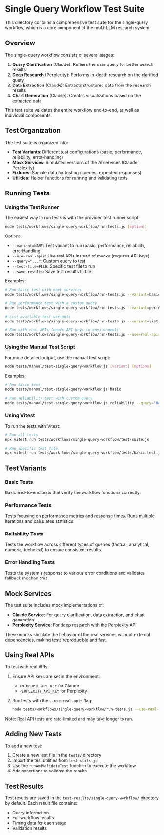 # Single Query Workflow Test Suite

This directory contains a comprehensive test suite for the single-query workflow, which is a core component of the multi-LLM research system.

## Overview

The single-query workflow consists of several stages:

1. **Query Clarification** (Claude): Refines the user query for better search results
2. **Deep Research** (Perplexity): Performs in-depth research on the clarified query
3. **Data Extraction** (Claude): Extracts structured data from the research results
4. **Chart Generation** (Claude): Creates visualizations based on the extracted data

This test suite validates the entire workflow end-to-end, as well as individual components.

## Test Organization

The test suite is organized into:

- **Test Variants**: Different test configurations (basic, performance, reliability, error-handling)
- **Mock Services**: Simulated versions of the AI services (Claude, Perplexity)
- **Fixtures**: Sample data for testing (queries, expected responses)
- **Utilities**: Helper functions for running and validating tests

## Running Tests

### Using the Test Runner

The easiest way to run tests is with the provided test runner script:

```bash
node tests/workflows/single-query-workflow/run-tests.js [options]
```

Options:
- `--variant=NAME`: Test variant to run (basic, performance, reliability, errorHandling)
- `--use-real-apis`: Use real APIs instead of mocks (requires API keys)
- `--query="..."`: Custom query to test
- `--test-file=FILE`: Specific test file to run
- `--save-results`: Save test results to file

Examples:
```bash
# Run basic test with mock services
node tests/workflows/single-query-workflow/run-tests.js --variant=basic

# Run performance test with a custom query
node tests/workflows/single-query-workflow/run-tests.js --variant=performance --query="What are the latest advances in fusion energy?"

# List available test variants
node tests/workflows/single-query-workflow/run-tests.js --variant=list

# Run with real APIs (needs API keys in environment)
node tests/workflows/single-query-workflow/run-tests.js --use-real-apis
```

### Using the Manual Test Script

For more detailed output, use the manual test script:

```bash
node tests/manual/test-single-query-workflow.js [variant] [options]
```

Examples:
```bash
# Run basic test
node tests/manual/test-single-query-workflow.js basic

# Run reliability test with custom query
node tests/manual/test-single-query-workflow.js reliability --query="How do neural networks work?"
```

### Using Vitest

To run the tests with Vitest:

```bash
# Run all tests
npx vitest run tests/workflows/single-query-workflow/test-suite.js

# Run specific test file
npx vitest run tests/workflows/single-query-workflow/tests/basic.test.js
```

## Test Variants

### Basic Tests

Basic end-to-end tests that verify the workflow functions correctly.

### Performance Tests

Tests focusing on performance metrics and response times. Runs multiple iterations and calculates statistics.

### Reliability Tests

Tests the workflow across different types of queries (factual, analytical, numeric, technical) to ensure consistent results.

### Error Handling Tests

Tests the system's response to various error conditions and validates fallback mechanisms.

## Mock Services

The test suite includes mock implementations of:

- **Claude Service**: For query clarification, data extraction, and chart generation
- **Perplexity Service**: For deep research with the Perplexity API

These mocks simulate the behavior of the real services without external dependencies, making tests reproducible and fast.

## Using Real APIs

To test with real APIs:

1. Ensure API keys are set in the environment:
   - `ANTHROPIC_API_KEY` for Claude
   - `PERPLEXITY_API_KEY` for Perplexity

2. Run tests with the `--use-real-apis` flag:
   ```bash
   node tests/workflows/single-query-workflow/run-tests.js --use-real-apis
   ```

Note: Real API tests are rate-limited and may take longer to run.

## Adding New Tests

To add a new test:

1. Create a new test file in the `tests/` directory
2. Import the test utilities from `test-utils.js`
3. Use the `runAndValidateTest` function to execute the workflow
4. Add assertions to validate the results

## Test Results

Test results are saved in the `test-results/single-query-workflow/` directory by default. Each result file contains:

- Query information
- Full workflow results
- Timing data for each stage
- Validation results